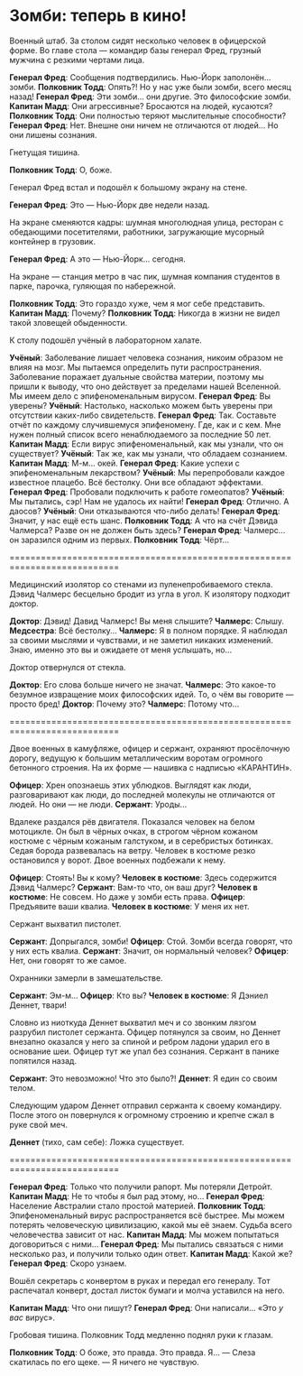 # Зомби: теперь в кино!
Военный штаб. За столом сидят несколько человек в офицерской форме. Во главе стола — командир базы генерал Фред, грузный мужчина с резкими чертами лица.

**Генерал Фред**: Сообщения подтвердились. Нью-Йорк заполонён… зомби.
**Полковник Тодд**: Опять?! Но у нас уже были зомби, всего месяц назад!
**Генерал Фред**: Эти зомби… они другие. Это философские зомби.
**Капитан Мадд**: Они агрессивные? Бросаются на людей, кусаются?
**Полковник Тодд**: Они полностью теряют мыслительные способности?
**Генерал Фред**: Нет. Внешне они ничем не отличаются от людей… Но они лишены сознания.

Гнетущая тишина.

**Полковник Тодд**: О, боже.

Генерал Фред встал и подошёл к большому экрану на стене.

**Генерал Фред**: Это — Нью-Йорк две недели назад.

На экране сменяются кадры: шумная многолюдная улица, ресторан с обедающими посетителями, работники, загружающие мусорный контейнер в грузовик.

**Генерал Фред**: А это — Нью-Йорк… сегодня.

На экране — станция метро в час пик, шумная компания студентов в парке, парочка, гуляющая по набережной.

**Полковник Тодд**: Это гораздо хуже, чем я мог себе представить.
**Капитан Мадд**: Почему?
**Полковник Тодд**: Никогда в жизни не видел такой зловещей обыденности.

К столу подошёл учёный в лабораторном халате.

**Учёный**: Заболевание лишает человека сознания, никоим образом не влияя на мозг. Мы пытаемся определить пути распространения. Заболевание поражает дуальные свойства материи, поэтому мы пришли к выводу, что оно действует за пределами нашей Вселенной. Мы имеем дело с эпифеноменальным вирусом.
**Генерал Фред**: Вы уверены?
**Учёный**: Настолько, насколько можем быть уверены при отсутствии каких-либо свидетельств.
**Генерал Фред**: Так. Составьте отчёт по каждому случившемуся эпифеномену. Где, как и с кем. Мне нужен полный список всего ненаблюдаемого за последние 50 лет.
**Капитан Мадд**: Если вирус эпифеноменальный, как мы узнали, что он существует?
**Учёный**: Так же, как мы узнали, что обладаем сознанием.
**Капитан Мадд**: М-м… окей.
**Генерал Фред**: Какие успехи с эпифеноменальным лекарством?
**Учёный**: Мы перепробовали каждое известное плацебо. Всё бестолку. Они все обладают эффектами.
**Генерал Фред**: Пробовали подключить к работе гомеопатов?
**Учёный**: Мы пытались, сэр! Нам не удалось их найти!
**Генерал Фред**: Отлично. А даосов?
**Учёный**: Они отказываются что-либо делать!
**Генерал Фред**: Значит, у нас ещё есть шанс.
**Полковник Тодд**: А что на счёт Дэвида Чалмерса? Разве он не должен быть здесь?
**Генерал Фред**: Чалмерс… он заразился одним из первых.
**Полковник Тодд**: Чёрт…

===========================================================================

Медицинский изолятор со стенами из пуленепробиваемого стекла. Дэвид Чалмерс бесцельно бродит из угла в угол. К изолятору подходит доктор.

**Доктор**: Дэвид! Давид Чалмерс! Вы меня слышите?
**Чалмерс**: Слышу.
**Медсестра**: Всё бестолку…
**Чалмерс**: Я в полном порядке. Я наблюдал за своими мыслями и чувствами, и не заметил никаких изменений. Знаю, именно это вы и ожидаете от меня услышать, но…

Доктор отвернулся от стекла.

**Доктор**: Его слова больше ничего не значат.
**Чалмерс**: Это какое-то безумное извращение моих философских идей. То, о чём вы говорите — просто бред!
**Доктор**: Почему это?
**Чалмерс**: Потому что…

===========================================================================

Двое военных в камуфляже, офицер и сержант, охраняют просёлочную дорогу, ведущую к большим металлическим воротам огромного бетонного строения. На их форме — нашивка с надписью «КАРАНТИН».

**Офицер**: Хрен опознаешь этих ублюдков. Выглядят как люди, разговаривают как люди, до последней молекулы не отличаются от людей. Но они — не люди.
**Сержант**: Уроды…

Вдалеке раздался рёв двигателя. Показался человек на белом мотоцикле. Он был в чёрных очках, в строгом чёрном кожаном костюме с чёрным кожаным галстуком, и в серебристых ботинках. Седая борода развевалась на ветру. Человек в костюме резко остановился у ворот. Двое военных подбежали к нему.

**Офицер**: Стоять! Вы к кому?
**Человек в костюме**: Здесь содержится Дэвид Чалмерс?
**Сержант**: Вам-то что, он ваш друг?
**Человек в костюме**: Не совсем. Но даже у зомби есть права.
**Офицер**: Предъявите ваши квалиа.
**Человек в костюме**: У меня их нет.

Сержант выхватил пистолет.

**Сержант**: Допрыгался, зомби!
**Офицер**: Стой. Зомби всегда говорят, что у них есть квалиа.
**Сержант**: Значит, он нормальный человек?
**Офицер**: Нет, они говорят то же самое.

Охранники замерли в замешательстве.

**Сержант**: Эм-м…
**Офицер**: Кто вы?
**Человек в костюме**: Я Дэниел Деннет, твари!

Словно из ниоткуда Деннет выхватил меч и со звонким лязгом разрубил пистолет сержанта. Офицер потянулся за своим, но Деннет внезапно оказался у него за спиной и ребром ладони ударил его в основание шеи. Офицер тут же упал без сознания. Сержант в панике попятился назад.

**Сержант**: Это невозможно! Что это было?!
**Деннет**: Я един со своим телом.

Следующим ударом Деннет отправил сержанта к своему командиру. После этого он повернулся к огромному строению и крепче сжал в руке свой меч.

**Деннет** (тихо, сам себе): Ложка существует.

===========================================================================

**Генерал Фред**: Только что получили рапорт. Мы потеряли Детройт.
**Капитан Мадд**: Не то чтобы я был рад этому, но…
**Генерал Фред**: Население Австралии стало простой материей.
**Полковник Тодд**: Эпифеноменальный вирус распространяется всё быстрее. Мы можем потерять человеческую цивилизацию, какой мы её знаем. Судьба всего человечества зависит от нас.
**Капитан Мадд**: Мы можем попытаться договориться с ними…
**Генерал Фред**: Мы пытались связаться с ними несколько раз, и получили только один ответ.
**Капитан Мадд**: Какой же?
**Генерал Фред**: Скоро узнаем.

Вошёл секретарь с конвертом в руках и передал его генералу. Тот распечатал конверт, достал листок бумаги и молча уставился на него.

**Капитан Мадд**: Что они пишут?
**Генерал Фред**: Они написали… «Это *у вас* вирус».

Гробовая тишина. Полковник Тодд медленно поднял руки к глазам.

**Полковник Тодд**: О боже, это правда. Это правда. Я… — Слеза скатилась по его щеке. — Я ничего не чувствую.